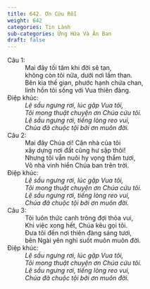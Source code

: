 ```yaml
---
title: 642. Ơn Cứu Rỗi
weight: 642
categories: Tin Lành
sub-categories: Ứng Hứa Và Ân Ban
draft: false
---
```

<dl><dt>Câu 1:</dt><dd data-verse="1">Mai đây tối tăm khi đời sẽ tan, <br/>không còn tôi nữa, dưới nơi lầm than. <br/>Bên kia thế gian, phước hạnh chứa chan, <br/>linh hồn tôi sống với Vua thiên đàng. </dd><dt>Điệp khúc:</dt><dd data-chorus="1"><em>Lệ sầu ngưng rơi, lúc gặp Vua tôi, <br/>Tôi mong thuật chuyện ơn Chúa cứu tôi. <br/>Lệ sầu ngưng rơi, tiếng lòng reo vui, <br/>Chúa đã chuộc tội bởi ơn muôn đời. </em></dd><dt>Câu 2:</dt><dd data-verse="2">Mai đây Chúa ơi! Căn nhà của tôi <br/>xây dựng nơi đất cũng hư sập thôi! <br/>Nhưng tôi vẫn nuôi hy vọng thắm tươi, <br/>Vô nhà vinh hiển Chúa ban trên trời. </dd><dt>Điệp khúc:</dt><dd data-chorus="1"><em>Lệ sầu ngưng rơi, lúc gặp Vua tôi, <br/>Tôi mong thuật chuyện ơn Chúa cứu tôi. <br/>Lệ sầu ngưng rơi, tiếng lòng reo vui, <br/>Chúa đã chuộc tội bởi ơn muôn đời. </em></dd><dt>Câu 3:</dt><dd data-verse="3">Tôi luôn thức canh trông đợi thỏa vui, <br/>Khi việc xong hết, Chúa kêu gọi tôi. <br/>Ðưa tôi đến nơi thiên đàng sáng tươi, <br/>bên Ngài yên nghỉ suốt muôn muôn đời. </dd><dt>Điệp khúc:</dt><dd data-chorus="1"><em>Lệ sầu ngưng rơi, lúc gặp Vua tôi, <br/>Tôi mong thuật chuyện ơn Chúa cứu tôi. <br/>Lệ sầu ngưng rơi, tiếng lòng reo vui, <br/>Chúa đã chuộc tội bởi ơn muôn đời. </em></dd></dl>